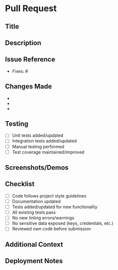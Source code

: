 # Pull Request

## Title
<!-- Provide a concise and descriptive title for your PR -->

## Description
<!-- Provide a detailed description of the changes made in this PR -->

## Issue Reference
<!-- Reference any related issues. Use keywords like "Fixes #123" or "Resolves #456" to automatically close issues when the PR is merged -->
- Fixes: #

## Changes Made
<!-- List the key changes made in this PR -->
- 
- 
- 

## Testing
<!-- Describe how you tested these changes -->
- [ ] Unit tests added/updated
- [ ] Integration tests added/updated
- [ ] Manual testing performed
- [ ] Test coverage maintained/improved

## Screenshots/Demos
<!-- If applicable, add screenshots or demos to help explain your changes -->

## Checklist
- [ ] Code follows project style guidelines
- [ ] Documentation updated
- [ ] Tests added/updated for new functionality
- [ ] All existing tests pass
- [ ] No new linting errors/warnings
- [ ] No sensitive data exposed (keys, credentials, etc.)
- [ ] Reviewed own code before submission

## Additional Context
<!-- Add any other context about the PR here -->

## Deployment Notes
<!-- Any special considerations for deployment? -->
